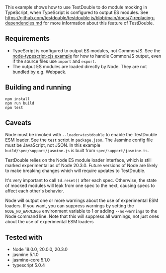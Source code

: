 This example shows how to use TestDouble to do module mocking in TypeScript,
when TypeScript is configured to output ES modules. See 
https://github.com/testdouble/testdouble.js/blob/main/docs/7-replacing-dependencies.md
for more information about this feature of TestDouble.

## Requirements
* TypeScript is configured to output ES modules, not CommonJS. See the
  [node-typescript-cjs example](../node-typescript-cjs/) for how to handle
  CommonJS output, even if the source files use `import` and `export`.
* The output ES modules are loaded directly by Node. They are not bundled by
  e.g. Webpack.

## Building and running

```shell
npm install
npm run build
npm test
```

## Caveats

Node must be invoked with `--loader=testdouble` to enable the TestDouble ESM
loader. See the `test` script in `package.json`. The Jasmine config file must be
JavaScript, not JSON. In this example `build/spec/support/jasmine.js` is built
from `spec/support/jasmine.ts`.

TestDouble relies on the Node ES module loader interface, which is still marked
experimental as of Node 20.3.0. Future versions of Node are likely to make 
breaking changes which will require updates to TestDouble.

It's very important to call `td.reset()` after each spec. Otherwise, the state
of mocked modules will leak from one spec to the next, causing specs to affect
each other's behavior.

Node will output one or more warnings about the use of experimental ESM loaders.
If you want, you can suppress warnings by setting the `NODE_NO_WARNINGS`
environment variable to 1 or adding `--no-warnings` to the Node command line.
Note that this will suppress all warnings, not just ones about the use of
experimental ESM loaders

## Tested with

* Node 18.0.0, 20.0.0, 20.3.0
* jasmine 5.1.0
* jasmine-core 5.1.0
* typescript 5.0.4